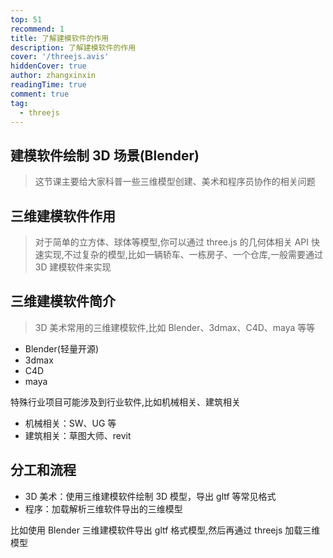 ```yaml
---
top: 51
recommend: 1
title: 了解建模软件的作用
description: 了解建模软件的作用
cover: '/threejs.avis'
hiddenCover: true
author: zhangxinxin
readingTime: true
comment: true
tag:
  - threejs
---
```


## 建模软件绘制 3D 场景(Blender)

> 这节课主要给大家科普一些三维模型创建、美术和程序员协作的相关问题

## 三维建模软件作用

> 对于简单的立方体、球体等模型,你可以通过 three.js 的几何体相关 API 快速实现,不过复杂的模型,比如一辆轿车、一栋房子、一个仓库,一般需要通过 3D 建模软件来实现

## 三维建模软件简介

> 3D 美术常用的三维建模软件,比如 Blender、3dmax、C4D、maya 等等

- Blender(轻量开源)
- 3dmax
- C4D
- maya

特殊行业项目可能涉及到行业软件,比如机械相关、建筑相关

- 机械相关：SW、UG 等
- 建筑相关：草图大师、revit

## 分工和流程

- 3D 美术：使用三维建模软件绘制 3D 模型，导出 gltf 等常见格式
- 程序：加载解析三维软件导出的三维模型

比如使用 Blender 三维建模软件导出 gltf 格式模型,然后再通过 threejs 加载三维模型
